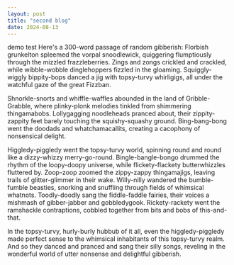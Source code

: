 ```yaml
---
layout: post
title: "second blog"
date: 2024-08-13
---
```


demo test
Here's a 300-word passage of random gibberish:
Florbish grunkelton spleemed the vorpal snoodlewick, quiggering flumptiously through the mizzled frazzleberries. Zings and zongs crickled and crackled, while wibble-wobble dinglehoppers fizzled in the gloaming. Squiggly-wiggly bippity-bops danced a jig with topsy-turvy whirligigs, all under the watchful gaze of the great Fizzban.


Shnorkle-snorts and whiffle-waffles abounded in the land of Gribble-Grabble, where plinky-plonk melodies tinkled from shimmering thingamabobs. Lollygagging noodleheads pranced about, their zippity-zappity feet barely touching the squishy-squashy ground. Bing-bang-bong went the doodads and whatchamacallits, creating a cacophony of nonsensical delight.


Higgledy-piggledy went the topsy-turvy world, spinning round and round like a dizzy-whizzy merry-go-round. Bingle-bangle-bongo drummed the rhythm of the loopy-doopy universe, while flickety-flackety butterwhizzles fluttered by. Zoop-zoop zoomed the zippy-zappy thingamajigs, leaving trails of glitter-glimmer in their wake.
Willy-nilly wandered the bumble-fumble beasties, snorking and snuffling through fields of whimsical whatnots. Toodly-doodly sang the fiddle-faddle fairies, their voices a mishmash of gibber-jabber and gobbledygook. Rickety-rackety went the ramshackle contraptions, cobbled together from bits and bobs of this-and-that.


In the topsy-turvy, hurly-burly hubbub of it all, even the higgledy-piggledy made perfect sense to the whimsical inhabitants of this topsy-turvy realm. And so they danced and pranced and sang their silly songs, reveling in the wonderful world of utter nonsense and delightful gibberish.
